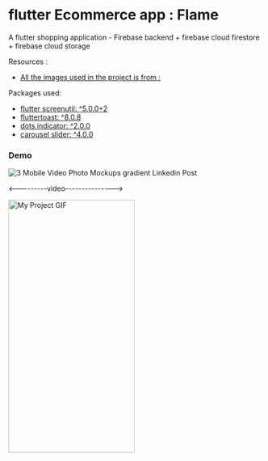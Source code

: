 # flutter Ecommerce app : Flame

A flutter shopping application - Firebase backend + firebase cloud firestore + firebase cloud storage

Resources :

- [All the images used in the project is from :](https://www.millennialengineers.com)

Packages used:

- [flutter screenutil: ^5.0.0+2](https://pub.dev/packages/flutter_screenutil)
- [fluttertoast: ^8.0.8](https://pub.dev/packages/fluttertoast)
- [dots indicator: ^2.0.0](https://pub.dev/packages/dots_indicator)
- [carousel slider: ^4.0.0](https://pub.dev/packages/carousel_slider)

### Demo




![3 Mobile Video   Photo Mockups gradient Linkedin Post](https://user-images.githubusercontent.com/63910744/158862695-debda74e-3e4c-4f59-a0b7-a8e1bde46aa1.png)

<---------video--------------->


<img src="lib/demo/demo.gif" alt="My Project GIF" width="250" height="500">
